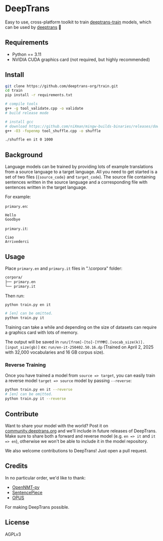 # DeepTrans

Easy to use, cross-platform toolkit to train [deeptrans-train](https://github.com/wildwolf085/deamtrans-train) models, which can be used by [deeptrans](https://deamtrans.org) 🚂

## Requirements

 * Python == 3.11
 * NVIDIA CUDA graphics card (not required, but highly recommended)

## Install

```bash
git clone https://github.com/deeptrans-org/train.git
cd train
pip install -r requirements.txt

# compile tools
g++ -g tool_validate.cpp -o validate
# build release mode

# install gcc
# download https://github.com/niXman/mingw-builds-binaries/releases/download/14.2.0-rt_v12-rev2/x86_64-14.2.0-release-posix-seh-ucrt-rt_v12-rev2.7z
g++ -O3 -fopenmp tool_shuffle.cpp -o shuffle

./shuffle en it 0 1000
```

## Background

Language models can be trained by providing lots of example translations from a source language to a target language. All you need to get started is a set of two files (`{source_code}` and `target_code`). The source file containing sentences written in the source language and a corresponding file with sentences written in the target language.

For example:

`primary.en`:

```
Hello
Goodbye
```

`primary.it`:

```
Ciao
Arrivederci
```

## Usage

Place `primary.en` and `primary.it` files in ".\corpora" folder:

```bash
corpora/
├── primary.en
└── primary.it
```

Then run:

```bash
python train.py en it

# [en] can be omitted.
python train.py it
```

Training can take a while and depending on the size of datasets can require a graphics card with lots of memory.

The output will be saved in `run/[from]-[to]-[YYMM].[vocab_size(k)].[input_size(gb)]` 
ex: `run/en-it-250402.50.16.dp` (Trained on April 2, 2025 with 32,000 vocabularies and 16 GB corpus size).

### Reverse Training

Once you have trained a model from `source => target`, you can easily train a reverse model `target => source` model by passing `--reverse`:

```bash
python train.py en it --reverse
# [en] can be omitted.
python train.py it --reverse
```

## Contribute

Want to share your model with the world? Post it on [community.deeptrans.org](https://community.deeptrans.org) and we'll include in future releases of DeepTrans. 
Make sure to share both a forward and reverse model (e.g. `en => it` and `it => en`), otherwise we won't be able to include it in the model repository.

We also welcome contributions to DeepTrans! Just open a pull request.

## Credits

In no particular order, we'd like to thank:

 * [OpenNMT-py](https://github.com/OpenNMT/OpenNMT-py)
 * [SentencePiece](https://github.com/google/sentencepiece)
 * [OPUS](https://opus.nlpl.eu)

For making DeepTrans possible.

## License

AGPLv3